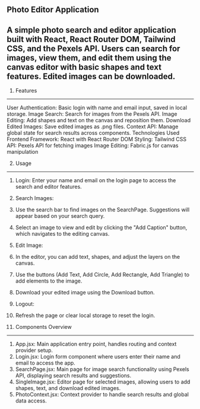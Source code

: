 Photo Editor Application
----------------------


A simple photo search and editor application built with React, React Router DOM, Tailwind CSS, and the Pexels API. Users can search for images, view them, and edit them using the canvas editor with basic shapes and text features. Edited images can be downloaded.
---------------------------


1. Features
-----------
User Authentication: Basic login with name and email input, saved in local storage.
Image Search: Search for images from the Pexels API.
Image Editing: Add shapes and text on the canvas and reposition them.
Download Edited Images: Save edited images as .png files.
Context API: Manage global state for search results across components.
Technologies Used
Frontend Framework: React with React Router DOM
Styling: Tailwind CSS
API: Pexels API for fetching images
Image Editing: Fabric.js for canvas manipulation


2. Usage
-----------
1. Login: Enter your name and email on the login page to access the search and editor features.
2. Search Images:
3. Use the search bar to find images on the SearchPage. Suggestions will appear based on your search query.
4. Select an image to view and edit by clicking the "Add Caption" button, which navigates to the editing canvas.
5. Edit Image:
6. In the editor, you can add text, shapes, and adjust the layers on the canvas.
7. Use the buttons (Add Text, Add Circle, Add Rectangle, Add Triangle) to add elements to the image.
8. Download your edited image using the Download button.
9. Logout:
10. Refresh the page or clear local storage to reset the login.



3. Components Overview
----------------------
1. App.jsx: Main application entry point, handles routing and context provider setup.
2. Login.jsx: Login form component where users enter their name and email to access the app.
3. SearchPage.jsx: Main page for image search functionality using Pexels API, displaying search results and suggestions.
4. SingleImage.jsx: Editor page for selected images, allowing users to add shapes, text, and download edited images.
5. PhotoContext.jsx: Context provider to handle search results and global data access.
